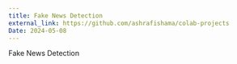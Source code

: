 ```yaml
---
title: Fake News Detection
external_link: https://github.com/ashrafishama/colab-projects
Date: 2024-05-08
---
```


Fake News Detection

<!--more-->